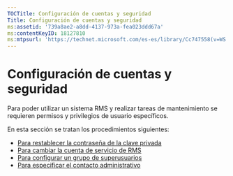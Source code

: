 ```yaml
---
TOCTitle: Configuración de cuentas y seguridad
Title: Configuración de cuentas y seguridad
ms:assetid: '739a8ae2-a8dd-4137-973a-fea023ddd67a'
ms:contentKeyID: 18127810
ms:mtpsurl: 'https://technet.microsoft.com/es-es/library/Cc747558(v=WS.10)'
---
```


Configuración de cuentas y seguridad
====================================

Para poder utilizar un sistema RMS y realizar tareas de mantenimiento se requieren permisos y privilegios de usuario específicos.

En esta sección se tratan los procedimientos siguientes:

-   [Para restablecer la contraseña de la clave privada](https://technet.microsoft.com/f71df255-fe19-4e07-810e-87309a5e8e88)
-   [Para cambiar la cuenta de servicio de RMS](https://technet.microsoft.com/a3e522b0-e23d-49f2-b00a-cff90ac2c36a)
-   [Para configurar un grupo de superusuarios](https://technet.microsoft.com/f2ef847e-2824-471f-9079-5c343094aba8)
-   [Para especificar el contacto administrativo](https://technet.microsoft.com/31777458-5530-4ae0-ac1f-131b3d98dd35)

